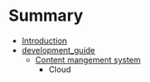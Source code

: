 # Summary

* [Introduction](README.md)
* [development_guide](development_guide.md)
   * [Content mangement system](dev_guide/content_mangement_system.md)
       * Cloud

